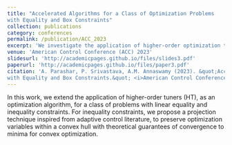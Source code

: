 ```yaml
---
title: "Accelerated Algorithms for a Class of Optimization Problems
with Equality and Box Constraints"
collection: publications
category: conferences
permalink: /publication/ACC_2023
excerpt: 'We investigate the application of higher-order optimization techniques for a class of constrained optimization problems with linear constraints'
venue: 'American Control Conference (ACC) 2023'
slidesurl: 'http://academicpages.github.io/files/slides3.pdf'
paperurl: 'http://academicpages.github.io/files/paper3.pdf'
citation: 'A. Parashar, P. Srivastava, A.M. Annaswamy (2023). &quot;Accelerated Algorithms for a Class of Optimization Problems
with Equality and Box Constraints.&quot; <i>American Control Conference 2023</i>. 1(3).'
---
```


In this work, we extend the application of higher-order tuners (HT), as an optimization algorithm, for a class of problems with linear equality and inequality constraints. For inequality constraints, we propose a projection technique inspired from adaptive control literature, to preserve optimization variables within a convex hull with theoretical guarantees of convergence to minima for convex optimization. 